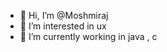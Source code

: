 - 👋 Hi, I’m @Moshmiraj
- 👀 I’m interested in ux
- 🌱 I’m currently working in java , c

<!---
Moshmiraj/Moshmiraj is a ✨ special ✨ repository because its `README.md` (this file) appears on your GitHub profile.
You can click the Preview link to take a look at your changes.
--->
